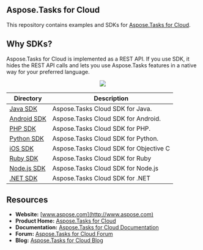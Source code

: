 ## Aspose.Tasks for Cloud
This repository contains examples and SDKs for [Aspose.Tasks for Cloud](http://www.aspose.com/cloud/project-management-api.aspx).

## Why SDKs?
Aspose.Tasks for Cloud is implemented as a REST API. If you use SDK, it hides the REST API calls and lets you use Aspose.Tasks features in a native way for your preferred language.

<p align="center">
  <a title="Download complete Aspose.Tasks for Cloud source code" href="https://github.com/asposetasks/Aspose_Tasks_Cloud/archive/master.zip">
	<img src="https://raw.github.com/AsposeExamples/java-examples-dashboard/master/images/downloadZip-Button-Large.png" />
  </a>
</p>

Directory | Description
--------- | -----------
[Java SDK](SDKs/Aspose.Tasks_Cloud_SDK_for_Java)  |  Aspose.Tasks Cloud SDK for Java.
[Android SDK](SDKs/Aspose.Tasks-Cloud-SDK-for-Android) | Aspose.Tasks Cloud SDK for Android.
[PHP SDK](SDKs/Aspose.Tasks_Cloud_SDK_for_PHP)  |  Aspose.Tasks Cloud SDK for PHP.
[Python SDK](SDKs/Aspose.Tasks_Cloud_SDK_for_Python)  |  Aspose.Tasks Cloud SDK for Python.
[iOS SDK](SDKs/Aspose.Tasks_Cloud_SDK_For_Objective_C) | Aspose.Tasks Cloud SDK for Objective C
[Ruby SDK](SDKs/Aspose.Tasks_Cloud_SDK_for_Ruby) | Aspose.Tasks Cloud SDK for Ruby
[Node.js SDK](SDKs/Aspose.Tasks_Cloud_SDK_for_NodeJS) | Aspose.Tasks Cloud SDK for Node.js
[.NET SDK](SDKs/Aspose.Tasks_Cloud_SDK_for_CSharp) | Aspose.Tasks Cloud SDK for .NET

## Resources

+ **Website:** [www.aspose.com](http://www.aspose.com)
+ **Product Home:** [Aspose.Tasks for Cloud](http://www.aspose.com/cloud/project-management-api.aspx)
+ **Documentation:** [Aspose.Tasks for Cloud Documentation](http://www.aspose.com/docs/display/taskscloud/Home)
+ **Forum:** [Aspose.Tasks for Cloud Forum](http://www.aspose.com/community/forums/aspose.tasks-product-family/75/showforum.aspx)
+ **Blog:** [Aspose.Tasks for Cloud Blog](http://www.aspose.com/blogs/aspose-products/aspose-tasks-product-family.html)
